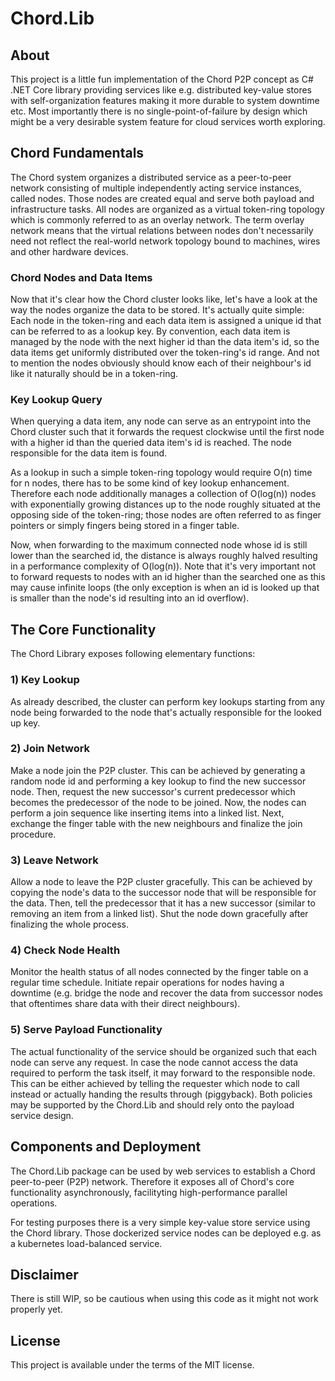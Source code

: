 
# Chord.Lib

## About
This project is a little fun implementation of the Chord P2P concept as C# .NET Core library
providing services like e.g. distributed key-value stores with self-organization features
making it more durable to system downtime etc. Most importantly there is no single-point-of-failure
by design which might be a very desirable system feature for cloud services worth exploring.

## Chord Fundamentals
The Chord system organizes a distributed service as a peer-to-peer network consisting of
multiple independently acting service instances, called nodes. Those nodes are created
equal and serve both payload and infrastructure tasks. All nodes are organized as a virtual
token-ring topology which is commonly referred to as an overlay network. The term overlay
network means that the virtual relations between nodes don't necessarily need not reflect
the real-world network topology bound to machines, wires and other hardware devices.

### Chord Nodes and Data Items
Now that it's clear how the Chord cluster looks like, let's have a look at the way the nodes 
organize the data to be stored. It's actually quite simple: Each node in the token-ring
and each data item is assigned a unique id that can be referred to as a lookup key.
By convention, each data item is managed by the node with the next higher id than the 
data item's id, so the data items get uniformly distributed over the token-ring's id range.
And not to mention the nodes obviously should know each of their neighbour's id like it
naturally should be in a token-ring.

### Key Lookup Query
When querying a data item, any node can serve as an entrypoint into the Chord cluster
such that it forwards the request clockwise until the first node with a higher id than
the queried data item's id is reached. The node responsible for the data item is found.

As a lookup in such a simple token-ring topology would require O(n) time for n nodes, there
has to be some kind of key lookup enhancement. Therefore each node additionally manages
a collection of O(log(n)) nodes with exponentially growing distances up to the node roughly
situated at the opposing side of the token-ring; those nodes are often referred to as finger
pointers or simply fingers being stored in a finger table.

Now, when forwarding to the maximum
connected node whose id is still lower than the searched id, the distance is always roughly
halved resulting in a performance complexity of O(log(n)). Note that it's very important
not to forward requests to nodes with an id higher than the searched one as this may cause
infinite loops (the only exception is when an id is looked up that is smaller than the
node's id resulting into an id overflow).

## The Core Functionality
The Chord Library exposes following elementary functions:

### 1) Key Lookup
As already described, the cluster can perform key lookups starting from any node being
forwarded to the node that's actually responsible for the looked up key.

### 2) Join Network
Make a node join the P2P cluster. This can be achieved by generating a random node id
and performing a key lookup to find the new successor node. Then, request the new successor's
current predecessor which becomes the predecessor of the node to be joined. Now, the
nodes can perform a join sequence like inserting items into a linked list.
Next, exchange the finger table with the new neighbours and finalize the join procedure.

### 3) Leave Network
Allow a node to leave the P2P cluster gracefully. This can be achieved by copying the node's
data to the successor node that will be responsible for the data. Then, tell the predecessor
that it has a new successor (similar to removing an item from a linked list). Shut the node
down gracefully after finalizing the whole process.

### 4) Check Node Health
Monitor the health status of all nodes connected by the finger table on a regular
time schedule. Initiate repair operations for nodes having a downtime (e.g. bridge the node
and recover the data from successor nodes that oftentimes share data with their direct neighbours).

### 5) Serve Payload Functionality
The actual functionality of the service should be organized such that each node can serve
any request. In case the node cannot access the data required to perform the task itself, it may
forward to the responsible node. This can be either achieved by telling the requester
which node to call instead or actually handing the results through (piggyback). Both policies
may be supported by the Chord.Lib and should rely onto the payload service design.

## Components and Deployment
The Chord.Lib package can be used by web services to establish a Chord peer-to-peer (P2P) network.
Therefore it exposes all of Chord's core functionality asynchronously, facilityting 
high-performance parallel operations.

For testing purposes there is a very simple key-value store service using the Chord library.
Those dockerized service nodes can be deployed e.g. as a kubernetes load-balanced service.

## Disclaimer
There is still WIP, so be cautious when using this code as it might not work properly yet.

## License
This project is available under the terms of the MIT license.

